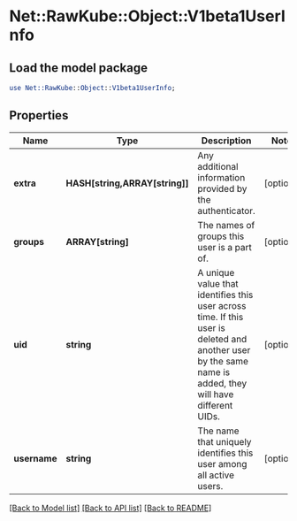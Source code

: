 # Net::RawKube::Object::V1beta1UserInfo

## Load the model package
```perl
use Net::RawKube::Object::V1beta1UserInfo;
```

## Properties
Name | Type | Description | Notes
------------ | ------------- | ------------- | -------------
**extra** | **HASH[string,ARRAY[string]]** | Any additional information provided by the authenticator. | [optional] 
**groups** | **ARRAY[string]** | The names of groups this user is a part of. | [optional] 
**uid** | **string** | A unique value that identifies this user across time. If this user is deleted and another user by the same name is added, they will have different UIDs. | [optional] 
**username** | **string** | The name that uniquely identifies this user among all active users. | [optional] 

[[Back to Model list]](../README.md#documentation-for-models) [[Back to API list]](../README.md#documentation-for-api-endpoints) [[Back to README]](../README.md)


